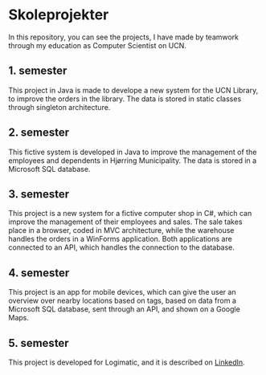 # Skoleprojekter
In this repository, you can see the projects, I have made by teamwork through my education as Computer Scientist on UCN.

## 1. semester
This project in Java is made to develope a new system for the UCN Library, to improve the orders in the library. The data is stored in static classes through singleton architecture.

## 2. semester
This fictive system is developed in Java to improve the management of the employees and dependents in Hjørring Municipality. The data is stored in a Microsoft SQL database.

## 3. semester
This project is a new system for a fictive computer shop in C#, which can improve the management of their employees and sales. The sale takes place in a browser, coded in MVC architecture, while the warehouse handles the orders in a WinForms application. Both applications are connected to an API, which handles the connection to the database.

## 4. semester
This project is an app for mobile devices, which can give the user an overview over nearby locations based on tags, based on data from a Microsoft SQL database, sent through an API, and shown on a Google Maps.

## 5. semester
This project is developed for Logimatic, and it is described on [LinkedIn](https://www.linkedin.com/in/akhegr/).
